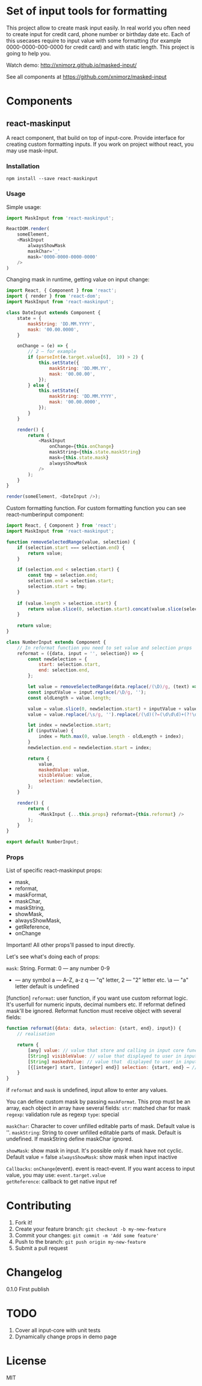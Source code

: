 # Set of input tools for formatting

This project allow to create mask input easily.
In real world you often need to create input for credit card, phone number or birthday date etc. 
Each of this usecases require to input value with some formatting (for example 0000-0000-000-0000 for credit card) and with static length. This project is going to help you.

Watch demo: http://xnimorz.github.io/masked-input/

See all components at https://github.com/xnimorz/masked-input

# Components

## react-maskinput

A react component, that build on top of input-core. Provide interface for creating custom formatting inputs.
If you work on project without react, you may use mask-input.

### Installation

```
npm install --save react-maskinput
```

### Usage

Simple usage:

```javascript
import MaskInput from 'react-maskinput';

ReactDOM.render(
    someElement, 
    <MaskInput
        alwaysShowMask
        maskChar='_'
        mask='0000-0000-0000-0000'        
    />
)
```

Changing mask in runtime, getting value on input change:

```javascript
import React, { Component } from 'react';
import { render } from 'react-dom';
import MaskInput from 'react-maskinput';

class DateInput extends Component {
    state = {
        maskString: 'DD.MM.YYYY',
        mask: '00.00.0000',
    }

    onChange = (e) => {
        // 2 — for example        
        if (parseInt(e.target.value[6],  10) > 2) {
            this.setState({
                maskString: 'DD.MM.YY',
                mask: '00.00.00',
            });
        } else {
            this.setState({
                maskString: 'DD.MM.YYYY',
                mask: '00.00.0000',
            });
        }
    }

    render() {
        return (
            <MaskInput 
                onChange={this.onChange}
                maskString={this.state.maskString}
                mask={this.state.mask}
                alwaysShowMask
            />
        );
    }
}

render(someElement, <DateInput />);
```

Custom formatting function. For custom formatting function you can see react-numberinput component:

```javascript
import React, { Component } from 'react';
import MaskInput from 'react-maskinput';

function removeSelectedRange(value, selection) {        
    if (selection.start === selection.end) {
        return value;
    }

    if (selection.end < selection.start) {
        const tmp = selection.end;
        selection.end = selection.start;
        selection.start = tmp;
    }    
    
    if (value.length > selection.start) {
        return value.slice(0, selection.start).concat(value.slice(selection.end, value.length));
    }
    
    return value;
}

class NumberInput extends Component {
    // In reformat function you need to set value and selection props
    reformat = ({data, input = '', selection}) => {
        const newSelection = {
            start: selection.start,
            end: selection.end,
        };

        let value = removeSelectedRange(data.replace(/(\D)/g, (text) => text === ' ' ? ' ' : ''), newSelection);
        const inputValue = input.replace(/\D/g, '');
        const oldLength = value.length;

        value = value.slice(0, newSelection.start) + inputValue + value.slice(newSelection.start, value.length);        
        value = value.replace(/\s/g, '').replace(/(\d)(?=(\d\d\d)+(?!\d))/g, (text) => `${text} `);

        let index = newSelection.start;
        if (inputValue) {
            index = Math.max(0, value.length - oldLength + index);
        }
        newSelection.end = newSelection.start = index;        

        return {
            value,
            maskedValue: value,
            visibleValue: value,
            selection: newSelection,
        };
    }

    render() {
        return (
            <MaskInput {...this.props} reformat={this.reformat} />
        );
    }
}

export default NumberInput;
```

### Props

List of specific react-maskinput props:

* mask,
* reformat,
* maskFormat,
* maskChar,
* maskString,
* showMask,
* alwaysShowMask,
* getReference,
* onChange

Important! All other props'll passed to input directly.

Let's see what's doing each of props:

`mask`: String. Format:
   0 — any number 0-9
   * — any symbol
   a — A-Z, a-z
   q — "q" letter, 2 — "2" letter etc.
   \a — "a" letter 
 default is undefined 

 [function] `reformat`: user function, if you want use custom reformat logic. It's userfull for numeric inputs, decimal numbers etc. 
 If reformat defined mask'll be ignored. Reformat function must receive object with several fields:
 ```javascript
 function reformat({data: data, selection: {start, end}, input}) {
     // realisation
 
     return {
         [any] value: // value that store and calling in input core funcitons (such as reformat). value may have any format,
         [String] visibleValue: // value that displayed to user in input if showMask is false,
         [String] maskedValue: // value that  displayed to user in input if showMask is true,
         [{[integer] start, [integer] end}] selection: {start, end} — // new selection range
     }
 }
 ```
 
 if `reformat` and `mask` is undefined, input allow to enter any values. 
 
 You can define custom mask by passing `maskFormat`. This prop must be an array,
 each object in array have several fields:
 `str`: matched char for mask
 `regexp`: validation rule as regexp
 `type`: special  

 `maskChar`: Character to cover unfilled editable parts of mask. Default value is ''.
 `maskString`: String to cover unfilled editable parts of mask. Default is undefined. If maskString define maskChar ignored.

 `showMask`: show mask in input. It's possible only if mask have not cyclic. Default value = false
 `alwaysShowMask`: show mask when input inactive

 `Callbacks`:
   `onChange`(event). event is react-event. If you want access to input value, you may use: `event.target.value`     
   `getReference`: callback to get native input ref

# Contributing

1) Fork it!
2) Create your feature branch: `git checkout -b my-new-feature`
3) Commit your changes: `git commit -m 'Add some feature'`
4) Push to the branch: `git push origin my-new-feature`
5) Submit a pull request 

# Changelog

0.1.0 First publish

# TODO

1) Cover all input-core with unit tests
2) Dynamically change props in demo page

# License

MIT

